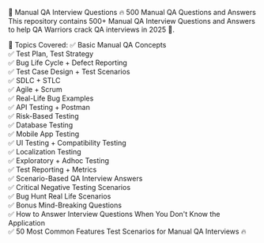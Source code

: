 📄 Manual QA Interview Questions
🔥 500 Manual QA Questions and Answers
This repository contains 500+ Manual QA Interview Questions and Answers to help QA Warriors crack QA interviews in 2025 🚀.

📌 Topics Covered:
✅ Basic Manual QA Concepts  
✅ Test Plan, Test Strategy  
✅ Bug Life Cycle + Defect Reporting  
✅ Test Case Design + Test Scenarios  
✅ SDLC + STLC  
✅ Agile + Scrum  
✅ Real-Life Bug Examples  
✅ API Testing + Postman  
✅ Risk-Based Testing  
✅ Database Testing  
✅ Mobile App Testing  
✅ UI Testing + Compatibility Testing  
✅ Localization Testing  
✅ Exploratory + Adhoc Testing  
✅ Test Reporting + Metrics  
✅ Scenario-Based QA Interview Answers  
✅ Critical Negative Testing Scenarios  
✅ Bug Hunt Real Life Scenarios  
✅ Bonus Mind-Breaking Questions  
✅ How to Answer Interview Questions When You Don't Know the Application  
✅ 50 Most Common Features Test Scenarios for Manual QA Interviews 🔥  
